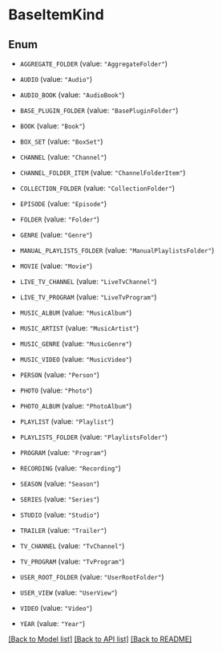 # BaseItemKind

## Enum


* `AGGREGATE_FOLDER` (value: `"AggregateFolder"`)

* `AUDIO` (value: `"Audio"`)

* `AUDIO_BOOK` (value: `"AudioBook"`)

* `BASE_PLUGIN_FOLDER` (value: `"BasePluginFolder"`)

* `BOOK` (value: `"Book"`)

* `BOX_SET` (value: `"BoxSet"`)

* `CHANNEL` (value: `"Channel"`)

* `CHANNEL_FOLDER_ITEM` (value: `"ChannelFolderItem"`)

* `COLLECTION_FOLDER` (value: `"CollectionFolder"`)

* `EPISODE` (value: `"Episode"`)

* `FOLDER` (value: `"Folder"`)

* `GENRE` (value: `"Genre"`)

* `MANUAL_PLAYLISTS_FOLDER` (value: `"ManualPlaylistsFolder"`)

* `MOVIE` (value: `"Movie"`)

* `LIVE_TV_CHANNEL` (value: `"LiveTvChannel"`)

* `LIVE_TV_PROGRAM` (value: `"LiveTvProgram"`)

* `MUSIC_ALBUM` (value: `"MusicAlbum"`)

* `MUSIC_ARTIST` (value: `"MusicArtist"`)

* `MUSIC_GENRE` (value: `"MusicGenre"`)

* `MUSIC_VIDEO` (value: `"MusicVideo"`)

* `PERSON` (value: `"Person"`)

* `PHOTO` (value: `"Photo"`)

* `PHOTO_ALBUM` (value: `"PhotoAlbum"`)

* `PLAYLIST` (value: `"Playlist"`)

* `PLAYLISTS_FOLDER` (value: `"PlaylistsFolder"`)

* `PROGRAM` (value: `"Program"`)

* `RECORDING` (value: `"Recording"`)

* `SEASON` (value: `"Season"`)

* `SERIES` (value: `"Series"`)

* `STUDIO` (value: `"Studio"`)

* `TRAILER` (value: `"Trailer"`)

* `TV_CHANNEL` (value: `"TvChannel"`)

* `TV_PROGRAM` (value: `"TvProgram"`)

* `USER_ROOT_FOLDER` (value: `"UserRootFolder"`)

* `USER_VIEW` (value: `"UserView"`)

* `VIDEO` (value: `"Video"`)

* `YEAR` (value: `"Year"`)


[[Back to Model list]](../README.md#documentation-for-models) [[Back to API list]](../README.md#documentation-for-api-endpoints) [[Back to README]](../README.md)


